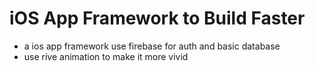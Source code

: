 # iOS App Framework to Build Faster
- a ios app framework use firebase for auth and basic database
- use rive animation to make it more vivid

